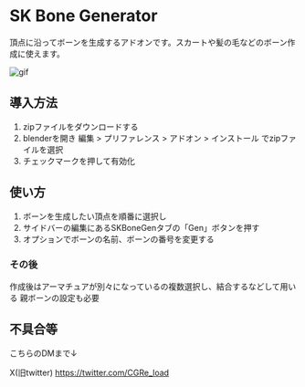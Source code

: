 # SK Bone Generator

頂点に沿ってボーンを生成するアドオンです。スカートや髪の毛などのボーン作成に使えます。

![gif]()

## 導入方法

1. zipファイルをダウンロードする
2. blenderを開き 編集 > プリファレンス > アドオン > インストール でzipファイルを選択
3. チェックマークを押して有効化

## 使い方

1. ボーンを生成したい頂点を順番に選択し
2. サイドバーの編集にあるSKBoneGenタブの「Gen」ボタンを押す
3. オプションでボーンの名前、ボーンの番号を変更する

### その後
作成後はアーマチュアが別々になっているの複数選択し、結合するなどして用いる
親ボーンの設定も必要

## 不具合等
こちらのDMまで↓

X(旧twitter) https://twitter.com/CGRe_load
